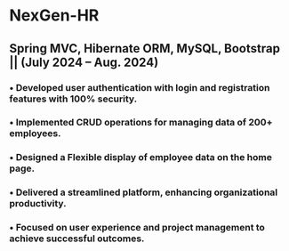 # NexGen-HR
## Spring MVC, Hibernate ORM, MySQL, Bootstrap   ||   (July 2024 – Aug. 2024)

### • Developed user authentication with login and registration features with 100% security.
### • Implemented CRUD operations for managing data of 200+ employees.
### • Designed a Flexible display of employee data on the home page.
### • Delivered a streamlined platform, enhancing organizational productivity.
### • Focused on user experience and project management to achieve successful outcomes.
